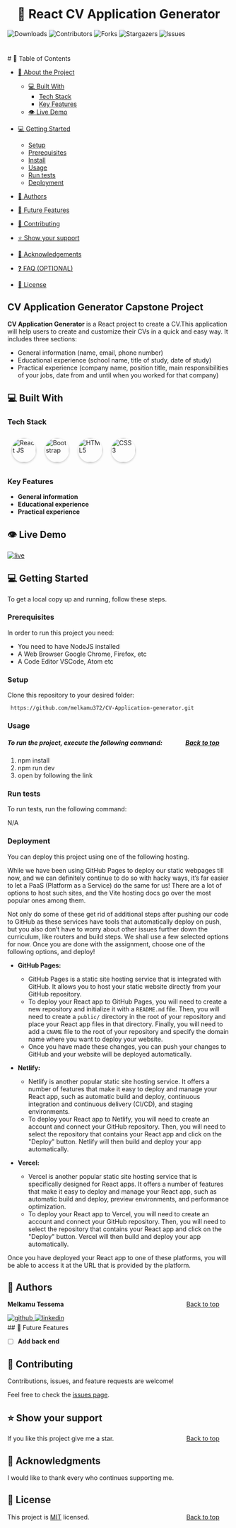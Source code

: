 <br>
<a name="readme-top"></a>
  <h1 align="center">
 🎯  React CV Application Generator <a name="about-project"></a>
  </h1>

  <p align="">

![Downloads](https://img.shields.io/github/downloads/melkamu372/CV-Application-generator/total) ![Contributors](https://img.shields.io/github/contributors/melkamu372/CV-Application-generator?color=dark-green) ![Forks](https://img.shields.io/github/forks/melkamu372/CV-Application-generator?style=social) ![Stargazers](https://img.shields.io/github/stars/melkamu372/CV-Application-generator?style=social) ![Issues](https://img.shields.io/github/issues/melkamu372/CV-Application-generator) 

<div align="">
 <h1></h1>
</div>
# 📗 Table of Contents

- [📖 About the Project](#about-project)

  - [💻  Built With](#built-with)
    - [Tech Stack](#tech-stack)
    - [Key Features](#key-features)
  - [👁 Live Demo](#live-demo)
- [💻 Getting Started](#getting-started)
  - [Setup](#setup)
  - [Prerequisites](#prerequisites)
  - [Install](#install)
  - [Usage](#usage)
  - [Run tests](#run-tests)
  - [Deployment](#deployment)
- [👥 Authors](#authors)
- [🔭 Future Features](#future-features)
- [🤝 Contributing](#contributing)
- [⭐️ Show your support](#support)
- [🙏 Acknowledgements](#acknowledgements)
- [❓ FAQ (OPTIONAL)](#faq)
- [📝 License](#license)

 ##  CV Application Generator Capstone Project <a name="about-project"></a>

**CV Application Generator**  is a React project to create a CV.This application will help users to create and customize their CVs in a quick and easy way.  It includes three sections:
* General information (name, email, phone number)
* Educational experience (school name, title of study, date of study)
* Practical experience (company name, position title, main responsibilities of your jobs, date from and until when you worked for that company)


## 💻 Built With <a name="built-with"></a>

### Tech Stack <a name="tech-stack"></a>


<div style="display: flex; flex-wrap: wrap;">
    <a href="https://reactjs.org/" target="_blank" style="text-decoration: none; margin: 10px;">
    <img src="https://uxwing.com/wp-content/themes/uxwing/download/brands-and-social-media/react-js-icon.svg" alt="React JS" width="55" height="55" style="border-radius: 50%; box-shadow: 0 2px 4px rgba(0, 0, 0, 0.2); transition: transform 0.3s;">
  </a>

  <a href="https://getbootstrap.com/" target="_blank" style="text-decoration: none; margin: 10px;">
    <img src="https://uxwing.com/wp-content/themes/uxwing/download/brands-and-social-media/bootstrap-4-icon.png" alt="Bootstrap" width="55" height="55" style="border-radius: 50%; box-shadow: 0 2px 4px rgba(0, 0, 0, 0.2); transition: transform 0.3s;">
  </a>
  
  <a href="https://www.w3.org/html/" target="_blank" style="text-decoration: none; margin: 10px;">
    <img src="https://uxwing.com/wp-content/themes/uxwing/download/brands-and-social-media/html-icon.svg" alt="HTML5" width="55" height="55" style="border-radius: 50%; box-shadow: 0 2px 4px rgba(0, 0, 0, 0.2); transition: transform 0.3s;">
  </a>

  <a href="https://www.w3schools.com/css/" target="_blank" style="text-decoration: none; margin: 10px;">
    <img src="https://uxwing.com/wp-content/themes/uxwing/download/brands-and-social-media/css-icon.svg" alt="CSS3" width="55" height="55" style="border-radius: 50%; box-shadow: 0 2px 4px rgba(0, 0, 0, 0.2); transition: transform 0.3s;">
  </a>
</div>

### Key Features <a name="key-features"></a>
- **General information**
- **Educational experience**
- **Practical experience**
## 👁 Live Demo <a name="live-demo"></a>
<a href="https://melkamu372.github.io/CV-Application-generator/" target="_blank">
<img src="https://img.shields.io/badge/live-%231E77B5.svg?&style=for-the-badge&width=50%" alt="live" />
</a>

## 💻 Getting Started <a name="getting-started"></a>

To get a local copy up and running, follow these steps.

### Prerequisites

In order to run this project you need:

- You need to have NodeJS installed
- A Web Browser Google Chrome, Firefox, etc
- A Code Editor VSCode, Atom etc 

### Setup

Clone this repository to your desired folder:

```
 https://github.com/melkamu372/CV-Application-generator.git
```
 
### Usage     

##### To run the project, execute the following command:  <a style="float: right;margin-right:1.5rem" href="#readme-top">Back to top</a>

1. npm install 
2. npm run dev
3. open by following the link

### Run tests

To run tests, run the following command:

N/A

### Deployment

You can deploy this project using one of the following hosting.

While we have been using GitHub Pages to deploy our static webpages till now, and we can definitely continue to do so with hacky ways, it’s far easier to let a PaaS (Platform as a Service) do the same for us! There are a lot of options to host such sites, and the Vite hosting docs go over the most popular ones among them.

Not only do some of these get rid of additional steps after pushing our code to GitHub as these services have tools that automatically deploy on push, but you also don’t have to worry about other issues further down the curriculum, like routers and build steps. We shall use a few selected options for now. Once you are done with the assignment, choose one of the following options, and deploy!

* **GitHub Pages:**
    * GitHub Pages is a static site hosting service that is integrated with GitHub. It allows you to host your static website directly from your GitHub repository.
    * To deploy your React app to GitHub Pages, you will need to create a new repository and initialize it with a `README.md` file. Then, you will need to create a `public/` directory in the root of your repository and place your React app files in that directory. Finally, you will need to add a `CNAME` file to the root of your repository and specify the domain name where you want to deploy your website.
    * Once you have made these changes, you can push your changes to GitHub and your website will be deployed automatically.

* **Netlify:**
    * Netlify is another popular static site hosting service. It offers a number of features that make it easy to deploy and manage your React app, such as automatic build and deploy, continuous integration and continuous delivery (CI/CD), and staging environments.
    * To deploy your React app to Netlify, you will need to create an account and connect your GitHub repository. Then, you will need to select the repository that contains your React app and click on the "Deploy" button. Netlify will then build and deploy your app automatically.

* **Vercel:**
    * Vercel is another popular static site hosting service that is specifically designed for React apps. It offers a number of features that make it easy to deploy and manage your React app, such as automatic build and deploy, preview environments, and performance optimization.
    * To deploy your React app to Vercel, you will need to create an account and connect your GitHub repository. Then, you will need to select the repository that contains your React app and click on the "Deploy" button. Vercel will then build and deploy your app automatically.

Once you have deployed your React app to one of these platforms, you will be able to access it at the URL that is provided by the platform.

## 👥 Authors <a name="authors"></a>

  **Melkamu Tessema**   <a style="float: right;margin-right:1.5rem" href="#readme-top">Back to top</a>

<div align="">
<a href="https://github.com/https://github.com/melkamu372" target="_blank">
<img src=https://img.shields.io/badge/github-%2324292e.svg?&style=for-the-badge&logo=github&logoColor=white alt=github style="margin-bottom: 5px;" />
</a>
<a href="https://linkedin.com/in/https://www.linkedin.com/in/melkamu372/" target="_blank">
<img src=https://img.shields.io/badge/linkedin-%231E77B5.svg?&style=for-the-badge&logo=linkedin&logoColor=white alt=linkedin style="margin-bottom: 5px;" />
</a>  
</div> 
## 🔭 Future Features <a name="future-features"></a>

- [ ] **Add back end**

## 🤝 Contributing <a name="contributing"></a>

Contributions, issues, and feature requests are welcome!

Feel free to check the [issues page](../../issues/).

## ⭐️ Show your support <a name="support"></a>

If you like this project give me a star. <a style="float: right;margin-right:1.5rem" href="#readme-top">Back to top</a>

## 🙏 Acknowledgments <a name="acknowledgements"></a>
I would like to thank every who continues supporting me.

## 📝 License <a name="license"></a>

This project is [MIT](./MIT.md) licensed. <a style="float: right;margin-right:1.5rem" href="#readme-top">Back to top</a>





